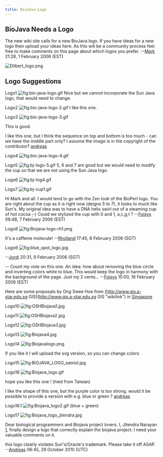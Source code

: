 ```yaml
---
title: BioJava:Logo
---
```


BioJava Needs a Logo
--------------------

The new wiki site calls for a new BioJava logo. If you have ideas for a
new logo then upload your ideas here. As this will be a community
process feel free to make comments on this page about which logos you
prefer. --[Mark](User:Mark "wikilink") 21:28, 1 February 2006 (EST)

![](Dilbert_logo.png "Dilbert_logo.png")

Logo Suggestions
----------------

Logo1 ![](bio-java-logo.gif "fig:bio-java-logo.gif") Nice but we cannot
incorporate the Sun Java logo, that would need to change.

Logo2 ![](bio-java-logo-2.gif "fig:bio-java-logo-2.gif") I like this
one.

Logo3 ![](bio-java-logo-3.gif "fig:bio-java-logo-3.gif")

This is good.

I like this one, but I think the sequence on top and bottom is too
much - can we have the middle part only? I assume the image is in the
copyright of the contributor? [andreas](User:andreas "wikilink")

Logo4 ![](bio-java-logo-4.gif "fig:bio-java-logo-4.gif")

Logo5 ![](bj-logo-5.gif "fig:bj-logo-5.gif") 5, 6 and 7 are good but we
would need to modify the cup so that we are not using the Sun Java logo.

Logo6 ![](bj-log4.gif "fig:bj-log4.gif")

Logo7 ![](bj-cup1.gif "fig:bj-cup1.gif")

Hi Mark and all. I would tend to go with the Zen look of the BioPerl
logo. You are right about the cup as it is right now (deigns 5 to 7), it
looks to much like Sun's. My original idea was to have a DNA helix swirl
out of a steaming cup of hot cocoa ;-) Could we stylized the cup with 0
and 1, a,c,g,t ? --[Foisys](User:Foisys "wikilink") 09:48, 7 February
2006 (EST)

Logo8 ![](Biojava-logo-rh1.png "fig:Biojava-logo-rh1.png")

It's a caffeine molecule! --[Rholland](User::Rholland "wikilink") 17:45,
8 February 2006 (SGT)

Logo9 ![](blue_spot_logo.jpg "fig:blue_spot_logo.jpg")

--[Jordi](User::Jordi "wikilink") 20:31, 9 February 2006 (SGT)

-- Count my vote on this one. An idea: how about removing the blue
circle and inverting colors white to blue. This would keep the logo in
harmony with the background of the page. Just my 2
cents... --[Foisys](User:Foisys "wikilink") 15:00, 16 February 2006
(EST)

Here are some proposals by Ong Swee Hoe from
[http://www.gis.a-star.edu.sg
GIS](http://www.gis.a-star.edu.sg GIS "wikilink") in
[Singapore](wp:Singapore "wikilink")

Logo10 ![](OSHBiojava1.jpg "fig:OSHBiojava1.jpg")

Logo11 ![](OSHBiojava2.jpg "fig:OSHBiojava2.jpg")

Logo12 ![](OSHBiojava3.jpg "fig:OSHBiojava3.jpg")

Logo13 ![](Biojava4.jpg "fig:Biojava4.jpg")

Logo14 ![](Biojavalogo.png "fig:Biojavalogo.png")

If you like it I will upload the svg version, so you can change colors

Logo15 ![](BIOJAVA_LOGO_samiul.jpg "fig:BIOJAVA_LOGO_samiul.jpg")

Logo16 ![](Biojava_logo.gif "fig:Biojava_logo.gif")

hope you like this one ! (hwd from Taiwan)

I like the shape of this one, but the purple color is too strong. would
it be possible to provide a version with e.g. blue or green ?
[andreas](User:andreas "wikilink")

Logo16.1 ![](Biojava_logo2.gif "fig:Biojava_logo2.gif") (blue + green)

Logo17 ![](Biojava_logo_jitendra.jpg "fig:Biojava_logo_jitendra.jpg")

Dear biological programmers and Biojava project lovers. I, Jitendra
Narayan [1](http://www.bioinformaticsonline.com), finally design a logo
that correctly explain the biojava project. I need your valuable
comments on it.

this logo clearly violates Sun's/Oracle's trademark. Please take it off
ASAP. --[Andreas](User:Andreas "wikilink") 06:45, 29 October 2010 (UTC)
